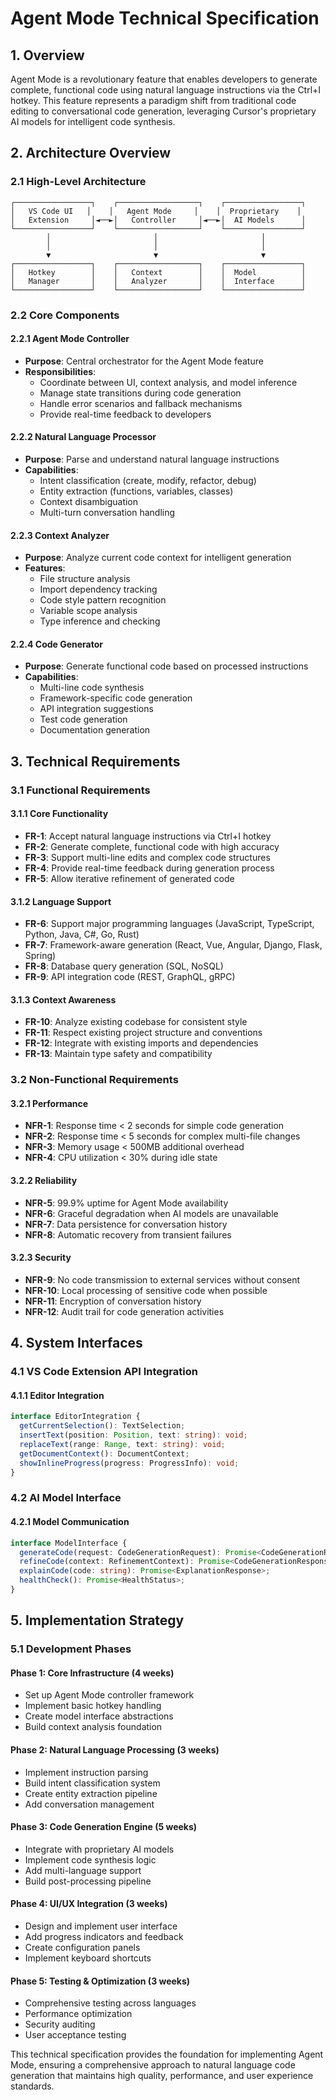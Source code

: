 # Agent Mode Technical Specification

## 1. Overview

Agent Mode is a revolutionary feature that enables developers to generate complete, functional code using natural language instructions via the Ctrl+I hotkey. This feature represents a paradigm shift from traditional code editing to conversational code generation, leveraging Cursor's proprietary AI models for intelligent code synthesis.

## 2. Architecture Overview

### 2.1 High-Level Architecture

```
┌─────────────────┐    ┌──────────────────┐    ┌─────────────────┐
│   VS Code UI   │    │   Agent Mode     │    │  Proprietary    │
│   Extension     │◄──►│   Controller     │◄──►│  AI Models      │
└─────────────────┘    └──────────────────┘    └─────────────────┘
        │                       │                       │
        │                       │                       │
        ▼                       ▼                       ▼
┌─────────────────┐    ┌──────────────────┐    ┌─────────────────┐
│   Hotkey        │    │   Context        │    │  Model          │
│   Manager       │    │   Analyzer       │    │  Interface      │
└─────────────────┘    └──────────────────┘    └─────────────────┘
```

### 2.2 Core Components

#### 2.2.1 Agent Mode Controller
- **Purpose**: Central orchestrator for the Agent Mode feature
- **Responsibilities**:
  - Coordinate between UI, context analysis, and model inference
  - Manage state transitions during code generation
  - Handle error scenarios and fallback mechanisms
  - Provide real-time feedback to developers

#### 2.2.2 Natural Language Processor
- **Purpose**: Parse and understand natural language instructions
- **Capabilities**:
  - Intent classification (create, modify, refactor, debug)
  - Entity extraction (functions, variables, classes)
  - Context disambiguation
  - Multi-turn conversation handling

#### 2.2.3 Context Analyzer
- **Purpose**: Analyze current code context for intelligent generation
- **Features**:
  - File structure analysis
  - Import dependency tracking
  - Code style pattern recognition
  - Variable scope analysis
  - Type inference and checking

#### 2.2.4 Code Generator
- **Purpose**: Generate functional code based on processed instructions
- **Capabilities**:
  - Multi-line code synthesis
  - Framework-specific code generation
  - API integration suggestions
  - Test code generation
  - Documentation generation

## 3. Technical Requirements

### 3.1 Functional Requirements

#### 3.1.1 Core Functionality
- **FR-1**: Accept natural language instructions via Ctrl+I hotkey
- **FR-2**: Generate complete, functional code with high accuracy
- **FR-3**: Support multi-line edits and complex code structures
- **FR-4**: Provide real-time feedback during generation process
- **FR-5**: Allow iterative refinement of generated code

#### 3.1.2 Language Support
- **FR-6**: Support major programming languages (JavaScript, TypeScript, Python, Java, C#, Go, Rust)
- **FR-7**: Framework-aware generation (React, Vue, Angular, Django, Flask, Spring)
- **FR-8**: Database query generation (SQL, NoSQL)
- **FR-9**: API integration code (REST, GraphQL, gRPC)

#### 3.1.3 Context Awareness
- **FR-10**: Analyze existing codebase for consistent style
- **FR-11**: Respect existing project structure and conventions
- **FR-12**: Integrate with existing imports and dependencies
- **FR-13**: Maintain type safety and compatibility

### 3.2 Non-Functional Requirements

#### 3.2.1 Performance
- **NFR-1**: Response time < 2 seconds for simple code generation
- **NFR-2**: Response time < 5 seconds for complex multi-file changes
- **NFR-3**: Memory usage < 500MB additional overhead
- **NFR-4**: CPU utilization < 30% during idle state

#### 3.2.2 Reliability
- **NFR-5**: 99.9% uptime for Agent Mode availability
- **NFR-6**: Graceful degradation when AI models are unavailable
- **NFR-7**: Data persistence for conversation history
- **NFR-8**: Automatic recovery from transient failures

#### 3.2.3 Security
- **NFR-9**: No code transmission to external services without consent
- **NFR-10**: Local processing of sensitive code when possible
- **NFR-11**: Encryption of conversation history
- **NFR-12**: Audit trail for code generation activities

## 4. System Interfaces

### 4.1 VS Code Extension API Integration

#### 4.1.1 Editor Integration
```typescript
interface EditorIntegration {
  getCurrentSelection(): TextSelection;
  insertText(position: Position, text: string): void;
  replaceText(range: Range, text: string): void;
  getDocumentContext(): DocumentContext;
  showInlineProgress(progress: ProgressInfo): void;
}
```

### 4.2 AI Model Interface

#### 4.2.1 Model Communication
```typescript
interface ModelInterface {
  generateCode(request: CodeGenerationRequest): Promise<CodeGenerationResponse>;
  refineCode(context: RefinementContext): Promise<CodeGenerationResponse>;
  explainCode(code: string): Promise<ExplanationResponse>;
  healthCheck(): Promise<HealthStatus>;
}
```

## 5. Implementation Strategy

### 5.1 Development Phases

#### Phase 1: Core Infrastructure (4 weeks)
- Set up Agent Mode controller framework
- Implement basic hotkey handling
- Create model interface abstractions
- Build context analysis foundation

#### Phase 2: Natural Language Processing (3 weeks)
- Implement instruction parsing
- Build intent classification system
- Create entity extraction pipeline
- Add conversation management

#### Phase 3: Code Generation Engine (5 weeks)
- Integrate with proprietary AI models
- Implement code synthesis logic
- Add multi-language support
- Build post-processing pipeline

#### Phase 4: UI/UX Integration (3 weeks)
- Design and implement user interface
- Add progress indicators and feedback
- Create configuration panels
- Implement keyboard shortcuts

#### Phase 5: Testing & Optimization (3 weeks)
- Comprehensive testing across languages
- Performance optimization
- Security auditing
- User acceptance testing

This technical specification provides the foundation for implementing Agent Mode, ensuring a comprehensive approach to natural language code generation that maintains high quality, performance, and user experience standards.
